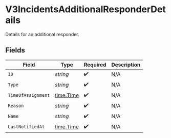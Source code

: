 # V3IncidentsAdditionalResponderDetails

Details for an additional responder.


## Fields

| Field                                     | Type                                      | Required                                  | Description                               |
| ----------------------------------------- | ----------------------------------------- | ----------------------------------------- | ----------------------------------------- |
| `ID`                                      | *string*                                  | :heavy_check_mark:                        | N/A                                       |
| `Type`                                    | *string*                                  | :heavy_check_mark:                        | N/A                                       |
| `TimeOfAssignment`                        | [time.Time](https://pkg.go.dev/time#Time) | :heavy_check_mark:                        | N/A                                       |
| `Reason`                                  | *string*                                  | :heavy_check_mark:                        | N/A                                       |
| `Name`                                    | *string*                                  | :heavy_check_mark:                        | N/A                                       |
| `LastNotifiedAt`                          | [time.Time](https://pkg.go.dev/time#Time) | :heavy_check_mark:                        | N/A                                       |